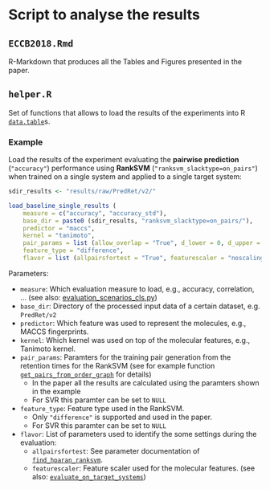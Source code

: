 # Script to analyse the results

## ```ECCB2018.Rmd```

R-Markdown that produces all the Tables and Figures presented in the paper.

## ```helper.R```

Set of functions that allows to load the results of the experiments into R [```data.table```](https://cran.r-project.org/web/packages/data.table/)s.

### Example 

Load the results of the experiment evaluating the __pairwise prediction__ (```"accuracy"```)
performance using __RankSVM__ (```"ranksvm_slacktype=on_pairs"```) when trained 
on a single system and applied to a single target system:

```R
sdir_results <- "results/raw/PredRet/v2/"

load_baseline_single_results (
    measure = c("accuracy", "accuracy_std"), 
    base_dir = paste0 (sdir_results, "ranksvm_slacktype=on_pairs/"),
    predictor = "maccs",
    kernel = "tanimoto",  
    pair_params = list (allow_overlap = "True", d_lower = 0, d_upper = 16, ireverse = "False", type = "order_graph"), 
    feature_type = "difference", 
    flavor = list (allpairsfortest = "True", featurescaler = "noscaling", sysset = 10))
```

Parameters:
- ```measure```: Which evaluation measure to load, e.g., accuracy, correlation, ... (see also: [evaluation_scenarios_cls.py](src/evaluation_scenarios_cls.py#L464))
- ```base_dir```: Directory of the processed input data of a certain dataset, e.g. ```PredRet/v2```
- ```predictor```: Which feature was used to represent the molecules, e.g., MACCS fingerprints.
- ```kernel```: Which kernel was used on top of the molecular features, e.g., Tanimoto kernel.
- ```pair_params```: Paramters for the training pair generation from the retention times for the RankSVM (see for example function [```get_pairs_from_order_graph```](src/rank_svm_cls.py#L60) for details)
  - In the paper all the results are calculated using the paramters shown in the example
  - For SVR this paramter can be set to ```NULL```
- ```feature_type```: Feature type used in the RankSVM. 
  - Only ```"difference"``` is supported and used in the paper.
  - For SVR this paramter can be set to ```NULL```
- ```flavor```: List of parameters used to identify the some settings during the evaluation:
  - ```allpairsfortest```: See parameter documentation of [```find_hparan_ranksvm```](src/model_selection_cls.py#L198).
  - ```featurescaler```: Feature scaler used for the molecular features. (see also: [```evaluate_on_target_systems```](src/evaluation_scenarios_cls.py#L209))